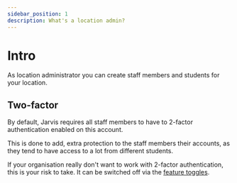 ```yaml
---
sidebar_position: 1
description: What's a location admin?
---
```


# Intro

As location administrator you can create staff members and students for your location.

## Two-factor
By default, Jarvis requires all staff members to have to 2-factor authentication enabled on this account.

This is done to add, extra protection to the staff members their accounts, 
as they tend to have access to a lot from different students. 

If your organisation really don't want to work with 2-factor authentication, this is your risk to take.
It can be switched off via the [feature toggles](location-admin/feature-toggles).
